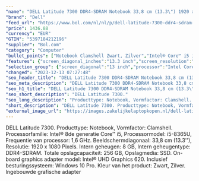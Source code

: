```yaml
---
"name": "DELL Latitude 7300 DDR4-SDRAM Notebook 33,8 cm (13.3\") 1920 x 1080 Pixels Intel® 8de generatie Core™ i5 8 GB 256 GB SSD Wi-Fi 5 (802.11ac) Windows 10 Pro Zwart, Zilver"
"brand": "Dell"
"feed_url": "https://www.bol.com/nl/nl/p/dell-latitude-7300-ddr4-sdram-notebook-33-8-cm-1920-x-1080-pixels-intel-8de-generatie-core-i5-8-gb-256-gb-ssd-wi-fi-5-windows-10-pro-zwart-zilver/9200000113148000"
"price": 1436.88
"currency": "EUR"
"GTIN": "5397184212196"
"supplier": "Bol.com"
"category": "Computer"
"bullet_points": ["Notebook Clamshell Zwart, Zilver","Intel® Core™ i5 i5-8365U 1,6 GHz","33,8 cm (13.3\") Full HD 1920 x 1080 Pixels LED backlight 16:9","8 GB DDR4-SDRAM","256 GB SSD","Intel® UHD Graphics 620","Wi-Fi 5 (802.11ac) Bluetooth","60 Wh 65 W","Windows 10 Pro 64-bit"]
"features": {"screen_diagonal_inches":"13.3 inch","screen_resolution":"1920 x 1080 Pixels","processor_family":"Intel® Core™ i5","memory_size":"8 GB","memory_type":"DDR4-SDRAM","total_storage_space":"256 GB","operating_system":"Windows","battery_capacity":"60 Wh","width":"306,5 mm","depth":"206,9 mm","weight":"1,3 kg"}
"selection_group": {"screen_diagonal":"13 inch","processor":"Intel Core i5","changed_price_past_3_days":false,"product_family":"Latitude"}
"changed": "2023-12-13 07:27:48"
"seo_header_title": "DELL Latitude 7300 DDR4-SDRAM Notebook 33,8 cm (13.3\") 1920 x 1080 Pixels Intel® 8de generatie Core™ i5 8 GB 256 GB SSD Wi-Fi 5 (802.11ac) Windows 10 Pro Zwart, Zilver"
"seo_meta_description": "DELL Latitude 7300 DDR4-SDRAM Notebook 33,8 cm (13.3\") 1920 x 1080 Pixels Intel® 8de generatie Core™ i5 8 GB 256 GB SSD Wi-Fi 5 (802.11ac) Windows 10 Pro Zwart, Zilver"
"seo_h1_title": "DELL Latitude 7300 DDR4-SDRAM Notebook 33,8 cm (13.3\") 1920 x 1080 Pixels Intel® 8de generatie Core™ i5 8 GB 256 GB SSD Wi-Fi 5 (802.11ac) Windows 10 Pro Zwart, Zilver"
"seo_short_description": "DELL Latitude 7300."
"seo_long_description": "Producttype: Notebook, Vormfactor: Clamshell. Processorfamilie: Intel® 8de generatie Core™ i5, Processormodel: i5-8365U, Frequentie van processor: 1,6 GHz. Beeldschermdiagonaal: 33,8 cm (13. 3''), Resolutie: 1920 x 1080 Pixels. Intern geheugen: 8 GB, Intern geheugentype: DDR4-SDRAM. Totale opslagcapaciteit: 256 GB, Opslagmedia: SSD. On-board graphics adapter model: Intel® UHD Graphics 620. Inclusief besturingssysteem: Windows 10 Pro. Kleur van het product: Zwart, Zilver. Ingebouwde grafische adapter"
"short_description": "DELL Latitude 7300. Producttype: Notebook, Vormfactor: Clamshell. Processorfamilie: Intel® 8de generatie Core™ i5, Processormodel: i5-8365U, Frequentie van processor: 1,6 GHz. Beeldschermdiagonaal: 33,8 cm (13.3''), Resolutie: 1920 x 1080 Pixels. Intern geheugen: 8 GB, Intern geheugentype: DDR4-SDRAM. Totale opslagcapaciteit: 256 GB, Opslagmedia: SSD. On-board graphics adapter model: Intel® UHD Graphics 620. Inclusief besturingssysteem: Windows 10 Pro. Kleur van het product: Zwart, Zilver. Ingebouwde grafische adapter"
"external_image_url": "https://images.zakelijkelaptopkopen.nl/dell-latitude-7300-ddr4-sdram-notebook-33-8-cm-1920-x-1080-pixels-intel-8de-generatie-core-i5-8-gb-256-gb-ssd-wi-fi-5-windows-10-pro-zwart-zilver.webp"
---
```


DELL Latitude 7300. Producttype: Notebook, Vormfactor: Clamshell. Processorfamilie: Intel® 8de generatie Core™ i5, Processormodel: i5-8365U, Frequentie van processor: 1,6 GHz. Beeldschermdiagonaal: 33,8 cm (13.3''), Resolutie: 1920 x 1080 Pixels. Intern geheugen: 8 GB, Intern geheugentype: DDR4-SDRAM. Totale opslagcapaciteit: 256 GB, Opslagmedia: SSD. On-board graphics adapter model: Intel® UHD Graphics 620. Inclusief besturingssysteem: Windows 10 Pro. Kleur van het product: Zwart, Zilver. Ingebouwde grafische adapter